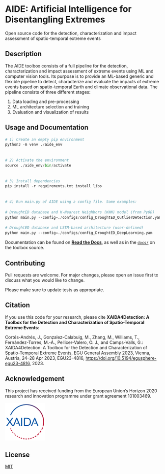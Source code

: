 # AIDE: Artificial Intelligence for Disentangling Extremes
Open source code for the detection, characterization and impact assessment of spatio-temporal extreme events

## Description
The AIDE toolbox consists of a full pipeline for the detection, characterization and impact assessment of extreme events using ML and computer vision tools. Its purpose is to provide an ML-based generic and flexible pipeline to detect, characterize and evaluate the impacts of extreme events based on spatio-temporal Earth and climate observational data. The pipeline consists of three different stages:

1) Data loading and pre-processing
2) ML architecture selection and training
3) Evaluation and visualization of results

## Usage and Documentation
```python
# 1) Create an empty pip environment
python3 -m venv ./aide_env 


# 2) Activate the environment
source ./aide_env/bin/activate


# 3) Install dependencies
pip install -r requirements.txt install libs


# 4) Run main.py of AIDE using a config file. Some examples:

# DroughtED database and K-Nearest Neighbors (KNN) model (from PyOD) 
python main.py --config=./configs/config_DroughtED_OutlierDetection.yaml

# DroughtED database and LSTM-based architecture (user-defined) 
python main.py --config=./configs/config_DroughtED_DeepLearning.yam
```

Documentation can be found on [**Read the Docs**](http://aidextremes.readthedocs.org/en/latest), as well as in the [`docs/`](https://github.com/IPL-UV/AIDE/tree/main/docs) on the toolbox source.

## Contributing
Pull requests are welcome. For major changes, please open an issue first to discuss what you would like to change.

Please make sure to update tests as appropriate.

## Citation
If you use this code for your research, please cite **XAIDA4Detection: A Toolbox for the Detection and Characterization of Spatio-Temporal Extreme Events**:

Cortés-Andrés, J., Gonzalez-Calabuig, M., Zhang, M., Williams, T., Fernández-Torres, M.-Á., Pellicer-Valero, O. J., and Camps-Valls, G.: XAIDA4Detection: A Toolbox for the Detection and Characterization of Spatio-Temporal Extreme Events, EGU General Assembly 2023, Vienna, Austria, 24–28 Apr 2023, EGU23-4816, https://doi.org/10.5194/egusphere-egu23-4816, 2023.

## Acknowledgement
This project has received funding from the European Union’s Horizon 2020 research and innovation programme under grant agreement 101003469.

[<img src="AIDE/tutorials/imgs/xaida_logo.png" width="130" />](AIDE/tutorials/imgs/xaida_logo.png)

## License
[MIT](https://choosealicense.com/licenses/mit/)
